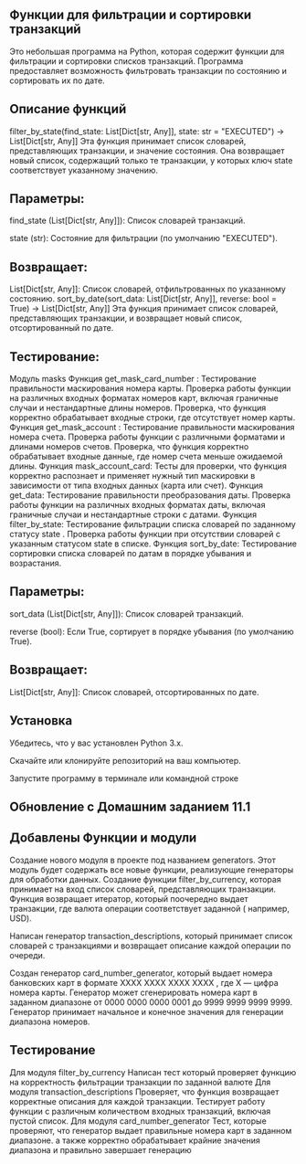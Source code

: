 ## Функции для фильтрации и сортировки транзакций

Это небольшая программа на Python, которая содержит функции для фильтрации и сортировки списков транзакций. Программа
предоставляет возможность фильтровать транзакции по состоянию и сортировать их по дате.

## Описание функций

filter_by_state(find_state: List[Dict[str, Any]], state: str = "EXECUTED") -> List[Dict[str, Any]]
Эта функция принимает список словарей, представляющих транзакции, и значение состояния. Она возвращает новый список,
содержащий только те транзакции, у которых ключ state соответствует указанному значению.

## Параметры:

find_state (List[Dict[str, Any]]): Список словарей транзакций.

state (str): Состояние для фильтрации (по умолчанию "EXECUTED").

## Возвращает:

List[Dict[str, Any]]: Список словарей, отфильтрованных по указанному состоянию.
sort_by_date(sort_data: List[Dict[str, Any]], reverse: bool = True) -> List[Dict[str, Any]]
Эта функция принимает список словарей, представляющих транзакции, и возвращает новый список, отсортированный по дате.

## Тестирование:

Модуль masks
Функция
get_mask_card_number
:
Тестирование правильности маскирования номера карты.
Проверка работы функции на различных входных форматах номеров карт, включая граничные случаи и нестандартные длины
номеров.
Проверка, что функция корректно обрабатывает входные строки, где отсутствует номер карты.
Функция
get_mask_account
:
Тестирование правильности маскирования номера счета.
Проверка работы функции с различными форматами и длинами номеров счетов.
Проверка, что функция корректно обрабатывает входные данные, где номер счета меньше ожидаемой длины.
Функция
mask_account_card:
Тесты для проверки, что функция корректно распознает и применяет нужный тип маскировки в зависимости от типа входных
данных (карта или счет).
Функция
get_data:
Тестирование правильности преобразования даты.
Проверка работы функции на различных входных форматах даты, включая граничные случаи и нестандартные строки с датами.
Функция
filter_by_state:
Тестирование фильтрации списка словарей по заданному статусу
state
. Проверка работы функции при отсутствии словарей с указанным статусом
state в списке.
Функция sort_by_date:
Тестирование сортировки списка словарей по датам в порядке убывания и возрастания.

## Параметры:

sort_data (List[Dict[str, Any]]): Список словарей транзакций.

reverse (bool): Если True, сортирует в порядке убывания (по умолчанию True).

## Возвращает:

List[Dict[str, Any]]: Список словарей, отсортированных по дате.

## Установка

Убедитесь, что у вас установлен Python 3.x.

Скачайте или клонируйте репозиторий на ваш компьютер.

Запустите программу в терминале или командной строке

## Обновление с Домашним заданием  11.1

## Добавлены Функции и модули

Создание нового модуля в проекте под названием
generators. Этот модуль будет содержать все новые функции, реализующие генераторы для обработки данных.
Создание функции
filter_by_currency, которая принимает на вход список словарей, представляющих транзакции.
Функция возвращает итератор, который поочередно выдает транзакции, где валюта операции соответствует заданной (
например, USD).

Написан генератор transaction_descriptions,
который принимает список словарей с транзакциями и возвращает описание каждой операции по очереди.

Создан генератор card_number_generator, который выдает номера банковских карт в формате
XXXX XXXX XXXX XXXX , где X — цифра номера карты.
Генератор может сгенерировать номера карт в заданном диапазоне от 0000 0000 0000 0001 до 9999 9999
9999 9999.
Генератор принимает начальное и конечное значения для генерации диапазона номеров.

## Тестирование
Для модуля filter_by_currency
Написан тест который проверяет функцию на корректность фильтрации транзакции по заданной валюте
Для модуля transaction_descriptions
Проверяет, что функция возвращает корректные описания для каждой транзакции.
Тестирует работу функции с различным количеством входных транзакций, включая пустой список.
Для модуля card_number_generator
Тест, которые проверяют, что генератор выдает правильные номера карт в заданном диапазоне.
а также корректно обрабатывает крайние значения диапазона и правильно завершает генерацию
